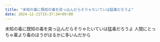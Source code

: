 ```yaml
---
title: "未知の毒に既知の毒を突っ込んだらそりゃたいていは猛毒だろうよ"
date: 2024-12-21T15:37:34+09:00
---
```

未知の毒に既知の毒を突っ込んだらそりゃたいていは猛毒だろうよ
人間にとっちゃ薬より毒のほうがはるかに多いんだから

